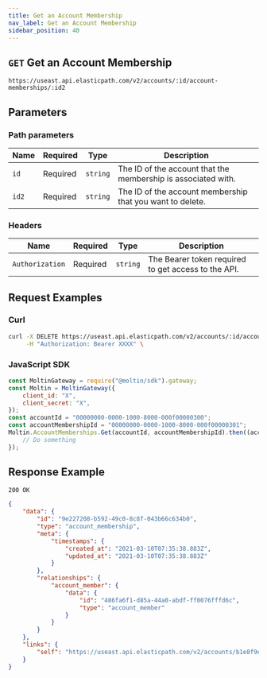 ```yaml
---
title: Get an Account Membership
nav_label: Get an Account Membership
sidebar_position: 40
---
```


## `GET` Get an Account Membership

```http
https://useast.api.elasticpath.com/v2/accounts/:id/account-memberships/:id2
```

## Parameters

### Path parameters

| Name  | Required | Type     | Description                                                   |
| ----- | -------- | -------- | ------------------------------------------------------------- |
| `id`  | Required | `string` | The ID of the account that the membership is associated with. |
| `id2` | Required | `string` | The ID of the account membership that you want to delete.     |

### Headers

| Name            | Required | Type     | Description                                         |
| --------------- | -------- | -------- | --------------------------------------------------- |
| `Authorization` | Required | `string` | The Bearer token required to get access to the API. |

## Request Examples

### Curl

```bash
curl -X DELETE https://useast.api.elasticpath.com/v2/accounts/:id/account-memberships/:id2 \
     -H "Authorization: Bearer XXXX" \
```

### JavaScript SDK

```javascript
const MoltinGateway = require("@moltin/sdk").gateway;
const Moltin = MoltinGateway({
    client_id: "X",
    client_secret: "X",
});
const accountId = "00000000-0000-1000-8000-000f00000300";
const accountMembershipId = "00000000-0000-1000-8000-000f00000301";
Moltin.AccountMemberships.Get(accountId, accountMembershipId).then((acc) => {
    // Do something
});
```

## Response Example

`200 OK`

```json
{
    "data": {
        "id": "9e227208-b592-49c0-8c8f-043b66c634b0",
        "type": "account_membership",
        "meta": {
            "timestamps": {
                "created_at": "2021-03-10T07:35:38.883Z",
                "updated_at": "2021-03-10T07:35:38.883Z"
            }
        },
        "relationships": {
            "account_member": {
                "data": {
                    "id": "486fa6f1-d85a-44a0-abdf-ff0076fffd6c",
                    "type": "account_member"
                }
            }
        }
    },
    "links": {
        "self": "https://useast.api.elasticpath.com/v2/accounts/b1e8f9ea-7c04-4e16-911c-6898d35731ed/account-memberships/9e227208-b592-49c0-8c8f-043b66c634b0"
    }
}
```
